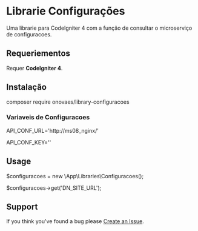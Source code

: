 # Librarie Configurações

Uma librarie para CodeIgniter 4 com a função de consultar o microserviço de configuracoes.


## Requeriementos

Requer **CodeIgniter 4**.


## Instalação

composer require onovaes/library-configuracoes


### Variaveis de Configuracoes

API_CONF_URL='http://ms08_nginx/'

API_CONF_KEY=''


## Usage

$configuracoes = new  \App\Libraries\Configuracoes();

$configuracoes->get('DN_SITE_URL');


## Support
If you think you've found a bug please [Create an Issue](https://github.com/onovaes/library-configuracoes/issues).
